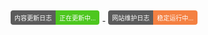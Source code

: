 <div>
<style>
    .badge {
        display: inline-flex;
        border-radius: 4px;
        font-family: Arial, sans-serif;
        font-size: 10px;
        overflow: hidden;
        margin: 5px;
    }
    .color {
        background-color: #5C5C5C;
        color: white;
        padding: 4px 6px;
    }
    .color1 {
        background-color: #4DC71F;
        color: white;
        padding: 4px 6px;
    }
    .color2 {
        background-color: #F48041;
        color: white;
        padding: 4px 6px;
    }
</style>
<div>
    <a href="https://cors.oneds.org/im-dashan/Notes/refs/heads/main/Other/text/Data.md">
        <div class="badge">
            <div class="color">内容更新日志</div>
            <div class="color1">正在更新中...</div>
        </div>
    </a>
    <a href="https://cors.oneds.org/im-dashan/Notes/refs/heads/main/Other/text/Release.md">
        <div class="badge">
            <div class="color">网站维护日志</div>
            <div class="color2">稳定运行中...</div>
        </div>
    </a>
</div>
</div>
